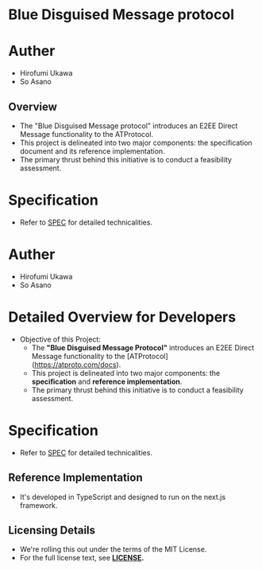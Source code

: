 # Blue Disguised Message protocol

# Auther
- Hirofumi Ukawa
- So Asano

## Overview
- The "Blue Disguised Message protocol" introduces an E2EE Direct Message functionality to the ATProtocol.
- This project is delineated into two major components: the specification document and its reference implementation.
- The primary thrust behind this initiative is to conduct a feasibility assessment.

# Specification
- Refer to [SPEC](/SPEC.md) for detailed technicalities.

# Auther
- Hirofumi Ukawa
- So Asano

# Detailed Overview for Developers
- Objective of this Project:
    - The **"Blue Disguised Message Protocol"** introduces an E2EE Direct Message functionality to the [ATProtocol] (https://atproto.com/docs).
    - This project is delineated into two major components: the **specification** and **reference implementation**.
    - The primary thrust behind this initiative is to conduct a feasibility assessment.

# Specification
- Refer to [SPEC](/SPEC.md) for detailed technicalities.

## Reference Implementation

- It's developed in TypeScript and designed to run on the next.js framework.

## Licensing Details
- We're rolling this out under the terms of the MIT License.
- For the full license text, see **[LICENSE](/LICENSE).**